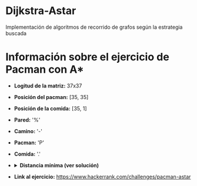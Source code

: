 # Dijkstra-Astar
Implementación de algoritmos de recorrido de grafos según la estrategia buscada

# Información sobre el ejercicio de Pacman con A*
- **Logitud de la matriz:** 37x37
- **Posición del pacman:** [35, 35]
- **Posición de la comida:** [35, 1]
- **Pared:** '%'
- **Camino:** '-' 
- **Pacman:** 'P' 
- **Comida:** '.'
- **<details> <summary>Distancia mínima (ver solución)**</summary> ```210``` </details>

- **Link al ejercicio:** https://www.hackerrank.com/challenges/pacman-astar
